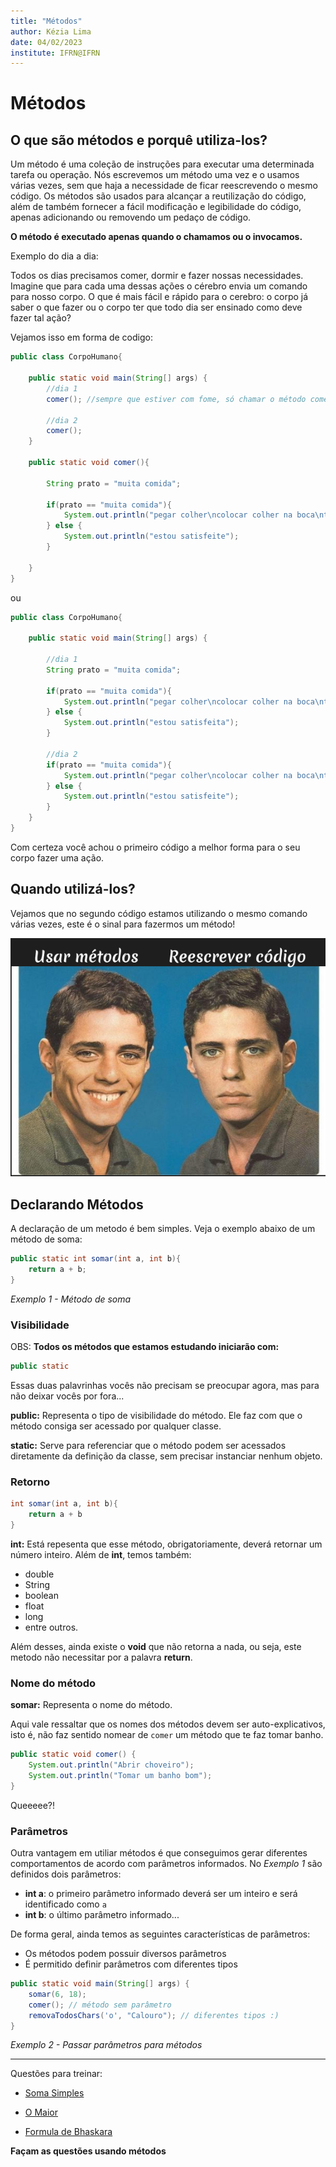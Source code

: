 ```yaml
---
title: "Métodos"
author: Kézia Lima
date: 04/02/2023
institute: IFRN@IFRN
---
```


# Métodos

## O que são métodos e porquê utiliza-los?

Um método é uma coleção de instruções para executar uma determinada tarefa ou operação. Nós escrevemos um método uma vez e o usamos várias vezes, sem que haja a necessidade de ficar reescrevendo o mesmo código. Os métodos são usados para alcançar a reutilização do código, além de também fornecer a fácil modificação e legibilidade do código, apenas adicionando ou removendo um pedaço de código.

**O método é executado apenas quando o chamamos ou o invocamos.**

Exemplo do dia a dia: 

Todos os dias precisamos comer, dormir e fazer nossas necessidades.
Imagine que para cada uma dessas ações o cérebro envia um comando para nosso corpo. O que é mais fácil e rápido para o cerebro: o corpo já saber o que fazer ou o corpo ter que todo dia ser ensinado como deve fazer tal ação?

Vejamos isso em forma de codigo: 
```java
public class CorpoHumano{

	public static void main(String[] args) {
        //dia 1
	    comer(); //sempre que estiver com fome, só chamar o método comer() e nele já vai conter como comer

        //dia 2
        comer();
	}

	public static void comer(){
	    
	    String prato = "muita comida";
	    
	    if(prato == "muita comida"){
	        System.out.println("pegar colher\ncolocar colher na boca\ntirar colher da boca\npegar mais comida");
	    } else {
	        System.out.println("estou satisfeite");
	    }
	   
	}
}
```

ou 

```java
public class CorpoHumano{

	public static void main(String[] args) {

        //dia 1
	    String prato = "muita comida";
	    
	    if(prato == "muita comida"){
	        System.out.println("pegar colher\ncolocar colher na boca\ntirar colher da boca\npegar mais comida");
	    } else {
	        System.out.println("estou satisfeita");
	    }

	    //dia 2
	    if(prato == "muita comida"){
	        System.out.println("pegar colher\ncolocar colher na boca\ntirar colher da boca\npegar mais comida");
	    } else {
	        System.out.println("estou satisfeite");
	    }
    }
}
```

Com certeza você achou o primeiro código a melhor forma para o seu corpo fazer uma ação.


## Quando utilizá-los?

Vejamos que no segundo código estamos utilizando o mesmo comando várias vezes, este é o sinal para fazermos um método!

![](image.png)


## Declarando Métodos


A declaração de um metodo é bem simples.
Veja o exemplo abaixo de um método de soma: 

```java
public static int somar(int a, int b){
    return a + b;
}
```
*Exemplo 1 - Método de soma*

### Visibilidade

OBS: **Todos os métodos que estamos estudando iniciarão com:**

```java
public static
```

Essas duas palavrinhas vocês não precisam se preocupar agora, mas para não deixar vocês por fora...

**public:** Representa o tipo de visibilidade do método. Ele faz com que o método consiga ser acessado por qualquer classe.

**static:** Serve para referenciar que o método podem ser acessados diretamente da definição da classe, sem precisar instanciar nenhum objeto.

### Retorno 

```java
int somar(int a, int b){
    return a + b
}
```
**int:** Está repesenta que esse método, obrigatoriamente, deverá retornar um número inteiro.
Além de **int**, temos também:

* double
* String
* boolean
* float
* long
* entre outros. 

Além desses, ainda existe o **void** que não retorna a nada, ou seja, este metodo não necessitar por a palavra **return**.


### Nome do método

**somar:** Representa o nome do método.

Aqui vale ressaltar que os nomes dos métodos devem ser auto-explicativos, isto é, não faz sentido nomear de `comer` um método que te faz tomar banho.

```java
public static void comer() {
	System.out.println("Abrir choveiro");
	System.out.println("Tomar um banho bom");
}
```
Queeeee?!

### Parâmetros

Outra vantagem em utiliar métodos é que conseguimos gerar diferentes comportamentos de acordo com parâmetros informados. No *Exemplo 1* são definidos dois parâmetros:

- **int a**: o primeiro parâmetro informado deverá ser um inteiro e será identificado como `a`
- **int b**: o último parâmetro informado...

De forma geral, ainda temos as seguintes características de parâmetros:

- Os métodos podem possuir diversos parâmetros
- É permitido definir parâmetros com diferentes tipos

```java
public static void main(String[] args) {
	somar(6, 18);
	comer(); // método sem parâmetro
	removaTodosChars('o', "Calouro"); // diferentes tipos :)
}
```
*Exemplo 2 - Passar parâmetros para métodos*

____

Questões para treinar:

* [Soma Simples](https://www.beecrowd.com.br/judge/pt/problems/view/1003)

* [O Maior](https://www.beecrowd.com.br/judge/pt/problems/view/1013)

* [Formula de Bhaskara](https://www.beecrowd.com.br/judge/pt/problems/view/1036)

**Façam as questões usando métodos**